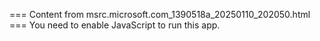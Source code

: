 === Content from msrc.microsoft.com_1390518a_20250110_202050.html ===
You need to enable JavaScript to run this app.
